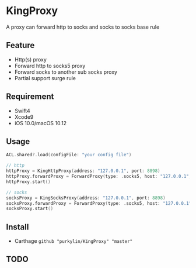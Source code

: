 # KingProxy
A proxy can forward http to socks and socks to socks base rule
## Feature
* Http(s) proxy
* Forward http to socks5 proxy
* Forward socks to another sub socks proxy
* Partial support surge rule
## Requirement
* Swift4
* Xcode9
* iOS 10.0/macOS 10.12
## Usage
```swift
ACL.shared?.load(configFile: "your config file")

// http
httpProxy = KingHttpProxy(address: "127.0.0.1", port: 8898)
httpProxy.forwardProxy = ForwardProxy(type: .socks5, host: "127.0.0.1", port: 8899)
httpProxy.start()

// socks
socksProxy = KingSocksProxy(address: "127.0.0.1", port: 8898)
socksProxy.forwardProxy = ForwardProxy(type: .socks5, host: "127.0.0.1", port: 8899)
socksProxy.start()
```
## Install
* Carthage
`github "purkylin/KingProxy" "master"`
## TODO

